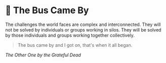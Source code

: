 # 🚌 The Bus Came By

The challenges the world faces are complex and interconnected.  They will not be solved by individuals or groups working in silos.  They will be solved by those individuals and groups working together collectively.

> The bus came by and I got on, that's when it all began.

_The Other One by the Grateful Dead_

